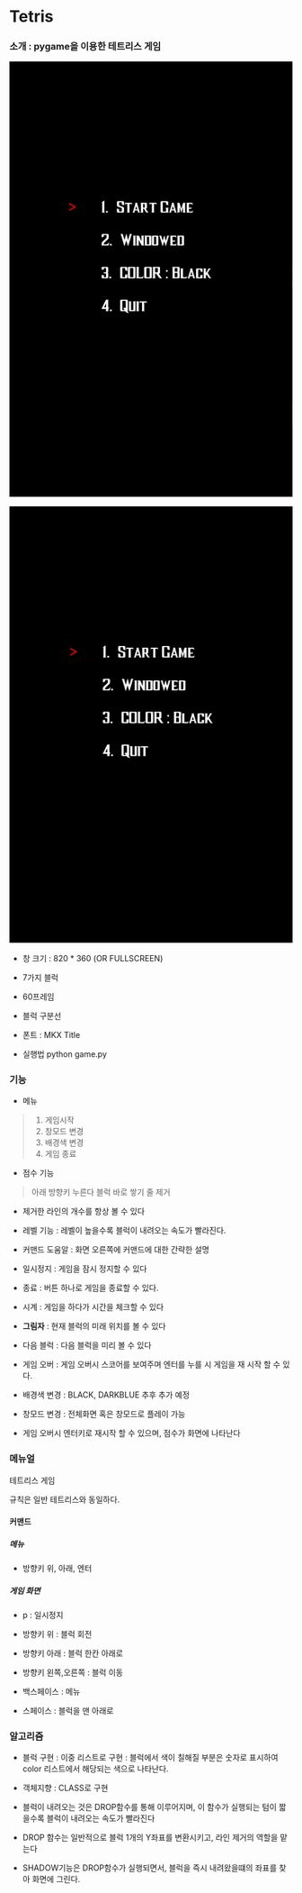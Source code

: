 # Tetris


### 소개 : pygame을 이용한 테트리스 게임
![게임화면](https://github.com/JuKyYoon/Pygame_PJ/blob/master/ingame.gif)

![배경화면변경](https://github.com/JuKyYoon/Pygame_PJ/blob/master/change_Color.gif)



- 창 크기 : 820 * 360 (OR FULLSCREEN)

- 7가지 블럭

- 60프레임

- 블럭 구분선

- 폰트 : MKX Title

- 실행법
        python game.py
### 기능

- 메뉴
> 1. 게임시작
> 2. 창모드 변경
> 3. 배경색 변경
> 4. 게임 종료

- 점수 기능
> 아래 방향키 누른다
> 블럭 바로 쌓기
> 줄 제거


- 제거한 라인의 개수를 항상 볼 수 있다

- 레벨 기능 : 레벨이 높을수록 블럭이 내려오는 속도가 빨라진다.

- 커맨드 도움알 : 화면 오른쪽에 커맨드에 대한 간략한 설명

- 일시정지 : 게임을 잠시 정지할 수 있다

- 종료 : 버튼 하나로 게임을 종료할 수 있다.

- 시계 : 게임을 하다가 시간을 체크할 수 있다

- **그림자** : 현재 블럭의 미래 위치를 볼 수 있다

- 다음 블럭 : 다음 블럭을 미리 볼 수 있다

- 게임 오버 : 게임 오버시 스코어를 보여주며 엔터를 누를 시 게임을 재 시작 할 수 있다.

- 배경색 변경 : BLACK, DARKBLUE 추후 추가 예정

- 창모드 변경 : 전체화면 혹은 창모드로 플레이 가능

- 게임 오버시 엔터키로 재시작 할 수 있으며, 점수가 화면에 나타난다

### 메뉴얼

테트리스 게임

규칙은 일반 테트리스와 동일하다.

#### 커맨드

##### 메뉴
- 방향키 위, 아래, 엔터

##### 게임 화면
- p : 일시정지

- 방향키 위 : 블럭 회전

- 방향키 아래 : 블럭 한칸 아래로

- 방향키 왼쪽,오른쪽 : 블럭 이동

- 백스페이스 : 메뉴

- 스페이스 : 블럭을 맨 아래로


### 알고리즘

- 블럭 구현 : 이중 리스트로 구현 : 블럭에서 색이 칠해질 부분은 숫자로 표시하여 color 리스트에서 해당되는 색으로 나타난다.

- 객체지향 : CLASS로 구현

- 블럭이 내려오는 것은 DROP함수를 통해 이루어지며, 이 함수가 실행되는 텀이 짧을수록 블럭이 내려오는 속도가 빨라진다

- DROP 함수는 일반적으로 블럭 1개의 Y좌표를 변환시키고, 라인 제거의 역할을 맡는다

- SHADOW기능은 DROP함수가 실행되면서, 블럭을 즉시 내려왔을떄의 좌표를 찾아 화면에 그린다.
